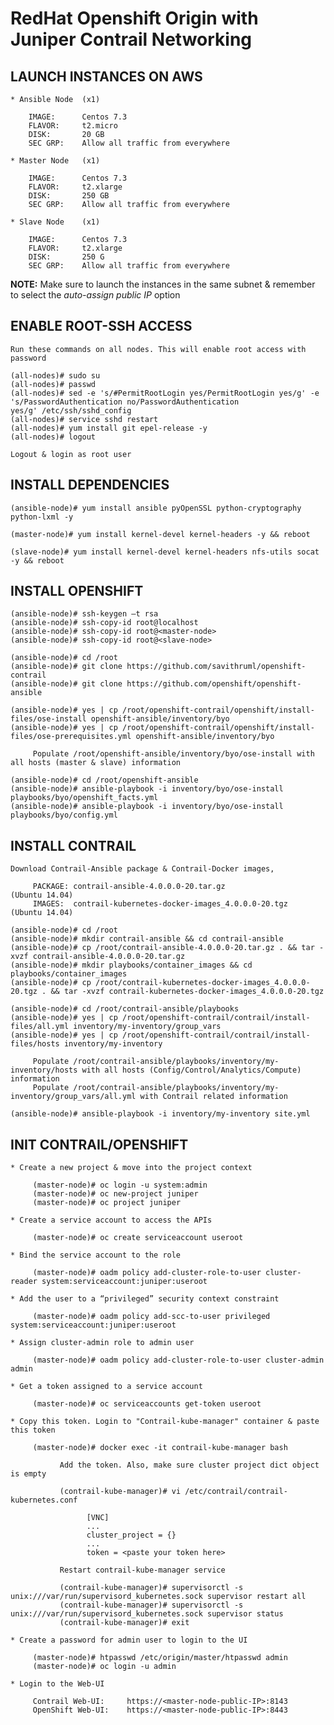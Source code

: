 # RedHat Openshift Origin with Juniper Contrail Networking

## LAUNCH INSTANCES ON AWS

    * Ansible Node  (x1)
    
        IMAGE:      Centos 7.3
        FLAVOR:     t2.micro
        DISK:       20 GB
        SEC GRP:    Allow all traffic from everywhere
    
    * Master Node   (x1)
    
        IMAGE:      Centos 7.3
        FLAVOR:     t2.xlarge
        DISK:       250 GB
        SEC GRP:    Allow all traffic from everywhere
    
    * Slave Node    (x1)
    
        IMAGE:      Centos 7.3
        FLAVOR:     t2.xlarge
        DISK:       250 G
        SEC GRP:    Allow all traffic from everywhere

**NOTE:** Make sure to launch the instances in the same subnet & remember to select the *auto-assign public IP* option

## ENABLE ROOT-SSH ACCESS

    Run these commands on all nodes. This will enable root access with password
    
    (all-nodes)# sudo su
    (all-nodes)# passwd
    (all-nodes)# sed -e 's/#PermitRootLogin yes/PermitRootLogin yes/g' -e 's/PasswordAuthentication no/PasswordAuthentication                  yes/g' /etc/ssh/sshd_config 
    (all-nodes)# service sshd restart
    (all-nodes)# yum install git epel-release -y
    (all-nodes)# logout
    
    Logout & login as root user

## INSTALL DEPENDENCIES
    
    (ansible-node)# yum install ansible pyOpenSSL python-cryptography python-lxml -y

    (master-node)# yum install kernel-devel kernel-headers -y && reboot

    (slave-node)# yum install kernel-devel kernel-headers nfs-utils socat -y && reboot

## INSTALL OPENSHIFT

    (ansible-node)# ssh-keygen –t rsa
    (ansible-node)# ssh-copy-id root@localhost
    (ansible-node)# ssh-copy-id root@<master-node>
    (ansible-node)# ssh-copy-id root@<slave-node>

    (ansible-node)# cd /root
    (ansible-node)# git clone https://github.com/savithruml/openshift-contrail
    (ansible-node)# git clone https://github.com/openshift/openshift-ansible

    (ansible-node)# yes | cp /root/openshift-contrail/openshift/install-files/ose-install openshift-ansible/inventory/byo
    (ansible-node)# yes | cp /root/openshift-contrail/openshift/install-files/ose-prerequisites.yml openshift-ansible/inventory/byo
    
         Populate /root/openshift-ansible/inventory/byo/ose-install with all hosts (master & slave) information

    (ansible-node)# cd /root/openshift-ansible
    (ansible-node)# ansible-playbook -i inventory/byo/ose-install playbooks/byo/openshift_facts.yml
    (ansible-node)# ansible-playbook -i inventory/byo/ose-install playbooks/byo/config.yml

## INSTALL CONTRAIL

    Download Contrail-Ansible package & Contrail-Docker images, 
    
         PACKAGE: contrail-ansible-4.0.0.0-20.tar.gz                 (Ubuntu 14.04)
         IMAGES:  contrail-kubernetes-docker-images_4.0.0.0-20.tgz   (Ubuntu 14.04)

    (ansible-node)# cd /root
    (ansible-node)# mkdir contrail-ansible && cd contrail-ansible
    (ansible-node)# cp /root/contrail-ansible-4.0.0.0-20.tar.gz . && tar -xvzf contrail-ansible-4.0.0.0-20.tar.gz
    (ansible-node)# mkdir playbooks/container_images && cd playbooks/container_images
    (ansible-node)# cp /root/contrail-kubernetes-docker-images_4.0.0.0-20.tgz . && tar -xvzf contrail-kubernetes-docker-images_4.0.0.0-20.tgz
    
    (ansible-node)# cd /root/contrail-ansible/playbooks
    (ansible-node)# yes | cp /root/openshift-contrail/contrail/install-files/all.yml inventory/my-inventory/group_vars
    (ansible-node)# yes | cp /root/openshift-contrail/contrail/install-files/hosts inventory/my-inventory
    
         Populate /root/contrail-ansible/playbooks/inventory/my-inventory/hosts with all hosts (Config/Control/Analytics/Compute) information
         Populate /root/contrail-ansible/playbooks/inventory/my-inventory/group_vars/all.yml with Contrail related information
 
    (ansible-node)# ansible-playbook -i inventory/my-inventory site.yml
    
 ## INIT CONTRAIL/OPENSHIFT
 
    * Create a new project & move into the project context
    
         (master-node)# oc login -u system:admin
         (master-node)# oc new-project juniper 
         (master-node)# oc project juniper

    * Create a service account to access the APIs
         
         (master-node)# oc create serviceaccount useroot
    
    * Bind the service account to the role

         (master-node)# oadm policy add-cluster-role-to-user cluster-reader system:serviceaccount:juniper:useroot

    * Add the user to a “privileged” security context constraint

         (master-node)# oadm policy add-scc-to-user privileged system:serviceaccount:juniper:useroot
         
    * Assign cluster-admin role to admin user
    
         (master-node)# oadm policy add-cluster-role-to-user cluster-admin admin

    * Get a token assigned to a service account
         
         (master-node)# oc serviceaccounts get-token useroot
         
    * Copy this token. Login to "Contrail-kube-manager" container & paste this token
    
         (master-node)# docker exec -it contrail-kube-manager bash
         
               Add the token. Also, make sure cluster project dict object is empty
               
               (contrail-kube-manager)# vi /etc/contrail/contrail-kubernetes.conf
               
                     [VNC]
                     ...
                     cluster_project = {}
                     ...
                     token = <paste your token here>
               
               Restart contrail-kube-manager service
               
               (contrail-kube-manager)# supervisorctl -s unix:///var/run/supervisord_kubernetes.sock supervisor restart all
               (contrail-kube-manager)# supervisorctl -s unix:///var/run/supervisord_kubernetes.sock supervisor status
               (contrail-kube-manager)# exit
  
    * Create a password for admin user to login to the UI
    
         (master-node)# htpasswd /etc/origin/master/htpasswd admin
         (master-node)# oc login -u admin
         
    * Login to the Web-UI
    
         Contrail Web-UI:     https://<master-node-public-IP>:8143
         OpenShift Web-UI:    https://<master-node-public-IP>:8443
         
 
   
